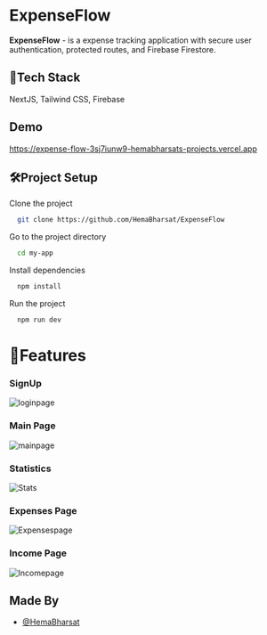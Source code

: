 # ExpenseFlow
<strong>ExpenseFlow</strong> - is a expense tracking application with secure user authentication, protected routes, and Firebase Firestore.<br>

## 🤖Tech Stack
 NextJS, Tailwind CSS, Firebase

## Demo
https://expense-flow-3sj7iunw9-hemabharsats-projects.vercel.app

## 🛠Project Setup

Clone the project

```bash
  git clone https://github.com/HemaBharsat/ExpenseFlow
```

Go to the project directory

```bash
  cd my-app
```

Install dependencies

```bash
  npm install
```

Run the project

```bash
  npm run dev
```

# 📱Features

### SignUp
![loginpage](https://github.com/user-attachments/assets/6de2ec28-c5f1-4fd5-8fed-4efd6714da72)

### Main Page
![mainpage](https://github.com/user-attachments/assets/53ec73bd-8eda-4d07-9025-b56096c3a9e9)

### Statistics
![Stats](https://github.com/user-attachments/assets/20b4eed3-086a-4a57-a9c3-025327bba6ae)

### Expenses Page
![Expensespage](https://github.com/user-attachments/assets/77c35b32-d8ff-4cd7-bbb9-2968e4944b60)

### Income Page
![Incomepage](https://github.com/user-attachments/assets/9b1d0d9f-f2e7-472b-9ac0-0d966045fe70)

## Made By
- [@HemaBharsat](https://github.com/HemaBharsat)
